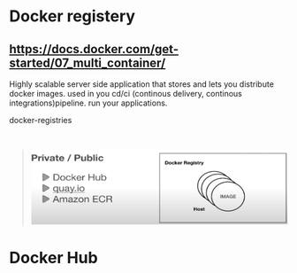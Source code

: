 # Docker registery
## https://docs.docker.com/get-started/07_multi_container/
Highly scalable server side application that stores and lets you distribute docker images.
used in you cd/ci (continous delivery, continous integrations)pipeline.
run your applications.

docker-registries

<br>

> ![](https://raw.githubusercontent.com/Fas96/T-images-repo/main/docker-registries.png) 

# Docker Hub

